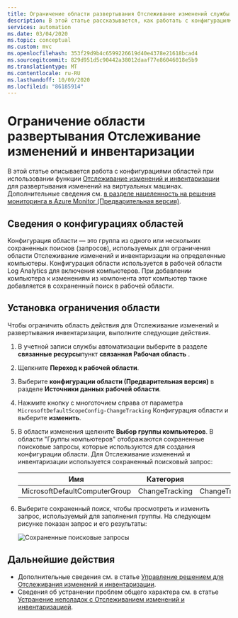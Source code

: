 ```yaml
---
title: Ограничение области развертывания Отслеживание изменений службы автоматизации Azure и уровня инвентаризации
description: В этой статье рассказывается, как работать с конфигурациями областей для ограничения области действия Отслеживание изменений и развертывания инвентаризации.
services: automation
ms.date: 03/04/2020
ms.topic: conceptual
ms.custom: mvc
ms.openlocfilehash: 353f29d9b4c6599226619d40e4378e21618bcad4
ms.sourcegitcommit: 829d951d5c90442a38012daaf77e86046018e5b9
ms.translationtype: MT
ms.contentlocale: ru-RU
ms.lasthandoff: 10/09/2020
ms.locfileid: "86185914"
---
```

# <a name="limit-change-tracking-and-inventory-deployment-scope"></a>Ограничение области развертывания Отслеживание изменений и инвентаризации

В этой статье описывается работа с конфигурациями областей при использовании функции [Отслеживание изменений и инвентаризации](change-tracking.md) для развертывания изменений на виртуальных машинах. Дополнительные сведения см. [в разделе нацеленность на решения мониторинга в Azure Monitor (Предварительная версия)](../azure-monitor/insights/solution-targeting.md). 

## <a name="about-scope-configurations"></a>Сведения о конфигурациях областей

Конфигурация области — это группа из одного или нескольких сохраненных поисков (запросов), используемых для ограничения области Отслеживание изменений и инвентаризации на определенные компьютеры. Конфигурация области используется в рабочей области Log Analytics для включения компьютеров. При добавлении компьютера к изменениям из компонента этот компьютер также добавляется в сохраненный поиск в рабочей области.

## <a name="set-the-scope-limit"></a>Установка ограничения области

Чтобы ограничить область действия для Отслеживание изменений и развертывания инвентаризации, выполните следующие действия.

1. В учетной записи службы автоматизации выберите в разделе **связанные ресурсы**пункт **связанная Рабочая область** .

2. Щелкните **Переход к рабочей области**.

3. Выберите **конфигурации области (Предварительная версия)** в разделе **Источники данных рабочей области**.

4. Нажмите кнопку с многоточием справа от параметра  `MicrosoftDefaultScopeConfig-ChangeTracking` Конфигурация области и выберите **изменить**. 

5. В области изменения щелкните **Выбор группы компьютеров**. В области "Группы компьютеров" отображаются сохраненные поисковые запросы, которые используются для создания конфигурации области. Для Отслеживание изменений и инвентаризации используется сохраненный поисковый запрос:

    |Имя     |Категория  |Псевдоним  |
    |---------|---------|---------|
    |MicrosoftDefaultComputerGroup     |  ChangeTracking       | ChangeTracking__MicrosoftDefaultComputerGroup        |

6. Выберите сохраненный поиск, чтобы просмотреть и изменить запрос, используемый для заполнения группы. На следующем рисунке показан запрос и его результаты:

    ![Сохраненные поисковые запросы](media/automation-scope-configurations-change-tracking/logsearch.png)

## <a name="next-steps"></a>Дальнейшие действия

* Дополнительные сведения см. в статье [Управление решением для Отслеживания изменений и инвентаризации](change-tracking-file-contents.md).
* Сведения об устранении проблем общего характера см. в статье [Устранение неполадок с Отслеживанием изменений и инвентаризацией](troubleshoot/change-tracking.md).
